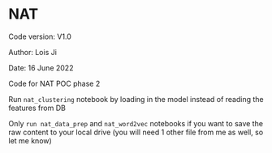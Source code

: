 # NAT

Code version: V1.0

Author: Lois Ji

Date: 16 June 2022

Code for NAT POC phase 2

Run `nat_clustering` notebook by loading in the model instead of reading the features from DB

Only `run nat_data_prep` and `nat_word2vec` notebooks if you want to save the raw content to your local drive (you will need 1 other file from me as well, so let me know)

